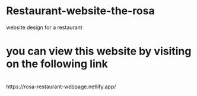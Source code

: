 # Restaurant-website-the-rosa
website design for a restaurant
# you can view this website by visiting on the following link
<br/>
https://rosa-restaurant-webpage.netlify.app/
